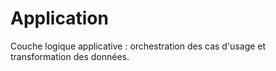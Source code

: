 # Application
Couche logique applicative : orchestration des cas d'usage et transformation des données.
